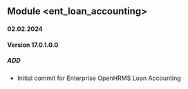 ## Module <ent_loan_accounting>

#### 02.02.2024
#### Version 17.0.1.0.0
##### ADD

- Initial commit for Enterprise OpenHRMS Loan Accounting

